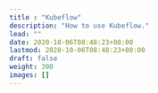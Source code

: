 ```yaml
---
title : "Kubeflow"
description: "How to use Kubeflow."
lead: ""
date: 2020-10-06T08:48:23+00:00
lastmod: 2020-10-06T08:48:23+00:00
draft: false
weight: 300
images: []
---
```

